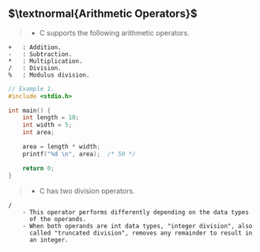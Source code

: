 ##  $\textnormal{Arithmetic Operators}$

> - C supports the following arithmetic operators.

```plaintext
+   : Addition.
-   : Subtraction.
*   : Multiplication.
/   : Division.
%   : Modulus division.
```

```c
// Example 1.
#include <stdio.h>

int main() {
    int length = 10;
    int width = 5;
    int area;

    area = length * width;
    printf("%d \n", area);  /* 50 */

    return 0;
}
```

> - C has two division operators.

```plaintext
/
    - This operator performs differently depending on the data types
      of the operands.
    - When both operands are int data types, "integer division", also
      called "truncated division", removes any remainder to result in
      an integer.
```
